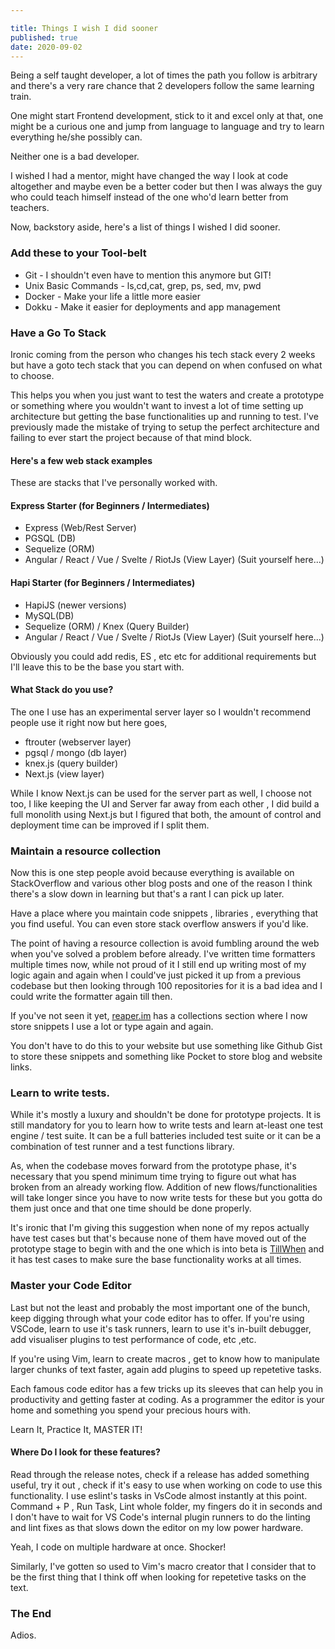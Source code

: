 ```yaml
---

title: Things I wish I did sooner
published: true
date: 2020-09-02
---
```


Being a self taught developer, a lot of times the path you follow is arbitrary and there's a very rare chance that 2 developers follow the same learning train.

One might start Frontend development, stick to it and excel only at that, one might be a curious one and jump from language to language and try to learn everything he/she possibly can.

Neither one is a bad developer.

I wished I had a mentor, might have changed the way I look at code altogether and maybe even be a better coder but then I was always the guy who could teach himself instead of the one who'd learn better from teachers.

Now, backstory aside, here's a list of things I wished I did sooner.

### Add these to your Tool-belt

- Git - I shouldn't even have to mention this anymore but GIT!
- Unix Basic Commands - ls,cd,cat, grep, ps, sed, mv, pwd
- Docker - Make your life a little more easier
- Dokku - Make it easier for deployments and app management

### Have a Go To Stack

Ironic coming from the person who changes his tech stack every 2 weeks but have a goto tech stack that you can depend on when confused on what to choose.

This helps you when you just want to test the waters and create a prototype or something where you wouldn't want to invest a lot of time setting up architecture but getting the base functionalities up and running to test. I've previously made the mistake of trying to setup the perfect architecture and failing to ever start the project because of that mind block.

#### Here's a few web stack examples

These are stacks that I've personally worked with.

#### Express Starter (for Beginners / Intermediates)

- Express (Web/Rest Server)
- PGSQL (DB)
- Sequelize (ORM)
- Angular / React / Vue / Svelte / RiotJs (View Layer) (Suit yourself here...)

#### Hapi Starter (for Beginners / Intermediates)

- HapiJS (newer versions)
- MySQL(DB)
- Sequelize (ORM) / Knex (Query Builder)
- Angular / React / Vue / Svelte / RiotJs (View Layer) (Suit yourself here...)

Obviously you could add redis, ES , etc etc for additional requirements but I'll leave this to be the base you start with.

#### What Stack do you use?

The one I use has an experimental server layer so I wouldn't recommend people use it right now but here goes,

- ftrouter (webserver layer)
- pgsql / mongo (db layer)
- knex.js (query builder)
- Next.js (view layer)

While I know Next.js can be used for the server part as well, I choose not too, I like keeping the UI and Server far away from each other , I did build a full monolith using Next.js but I figured that both, the amount of control and deployment time can be improved if I split them.

### Maintain a resource collection

Now this is one step people avoid because everything is available on StackOverflow and various other blog posts and one of the reason I think there's a slow down in learning but that's a rant I can pick up later.

Have a place where you maintain code snippets , libraries , everything that you find useful. You can even store stack overflow answers if you'd like.

The point of having a resource collection is avoid fumbling around the web when you've solved a problem before already. I've written time formatters multiple times now, while not proud of it I still end up writing most of my logic again and again when I could've just picked it up from a previous codebase but then looking through 100 repositories for it is a bad idea and I could write the formatter again till then.

If you've not seen it yet, [reaper.im](https://reaper.is) has a collections section where I now store snippets I use a lot or type again and again.

You don't have to do this to your website but use something like Github Gist to store these snippets and something like Pocket to store blog and website links.

### Learn to write tests.

While it's mostly a luxury and shouldn't be done for prototype projects.
It is still mandatory for you to learn how to write tests and learn at-least one test engine / test suite. It can be a full batteries included test suite or it can be a combination of test runner and a test functions library.

As, when the codebase moves forward from the prototype phase, it's necessary that you spend minimum time trying to figure out what has broken from an already working flow. Addition of new flows/functionalities will take longer since you have to now write tests for these but you gotta do them just once and that one time should be done properly.

It's ironic that I'm giving this suggestion when none of my repos actually have test cases but that's because none of them have moved out of the prototype stage to begin with and the one which is into beta is [TillWhen](https://tillwhen.barelyhuman.dev) and it has test cases to make sure the base functionality works at all times.

### Master your Code Editor

Last but not the least and probably the most important one of the bunch, keep digging through what your code editor has to offer. If you're using VSCode, learn to use it's task runners, learn to use it's in-built debugger, add visualiser plugins to test performance of code, etc ,etc.

If you're using Vim, learn to create macros , get to know how to manipulate larger chunks of text faster, again add plugins to speed up repetetive tasks.

Each famous code editor has a few tricks up its sleeves that can help you in productivity and getting faster at coding. As a programmer the editor is your home and something you spend your precious hours with.

Learn It, Practice It, MASTER IT!

#### Where Do I look for these features?

Read through the release notes, check if a release has added something useful, try it out , check if it's easy to use when working on code to use this functionality. I use eslint's tasks in VsCode almost instantly at this point. Command + P , Run Task, Lint whole folder, my fingers do it in seconds and I don't have to wait for VS Code's internal plugin runners to do the linting and lint fixes as that slows down the editor on my low power hardware.

Yeah, I code on multiple hardware at once. Shocker!

Similarly, I've gotten so used to Vim's macro creator that I consider that to be the first thing that I think off when looking for repetetive tasks on the text.

### The End

Adios.
